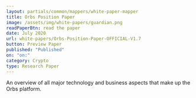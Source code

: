 ```yaml
---
layout: partials/common/mappers/white-paper-mapper
title: Orbs Position Paper
image: /assets/img/white-papers/guardian.png
readPaperBtn: read the paper
date: July 2020
url: white-papers/Orbs-Position-Paper-OFFICIAL-V1.7
button: Preview Paper
published: "Published"
on: "on:"
category: Crypto
type: Research Paper
---
```


An overview of all major technology and business aspects that make up the Orbs platform.
